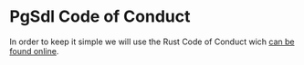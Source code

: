 # PgSdl Code of Conduct

In order to keep it simple we will use the Rust Code of Conduct wich [can be found online](https://www.rust-lang.org/conduct.html).
